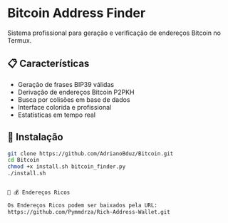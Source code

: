 # Bitcoin Address Finder

Sistema profissional para geração e verificação de endereços Bitcoin no Termux.

## 📋 Características

- Geração de frases BIP39 válidas
- Derivação de endereços Bitcoin P2PKH
- Busca por colisões em base de dados
- Interface colorida e profissional
- Estatísticas em tempo real

## 🚀 Instalação

```bash
git clone https://github.com/AdrianoBduz/Bitcoin.git
cd Bitcoin
chmod +x install.sh bitcoin_finder.py
./install.sh


🔗 💰 Endereços Ricos

Os Endereços Ricos podem ser baixados pela URL:
https://github.com/Pymmdrza/Rich-Address-Wallet.git
